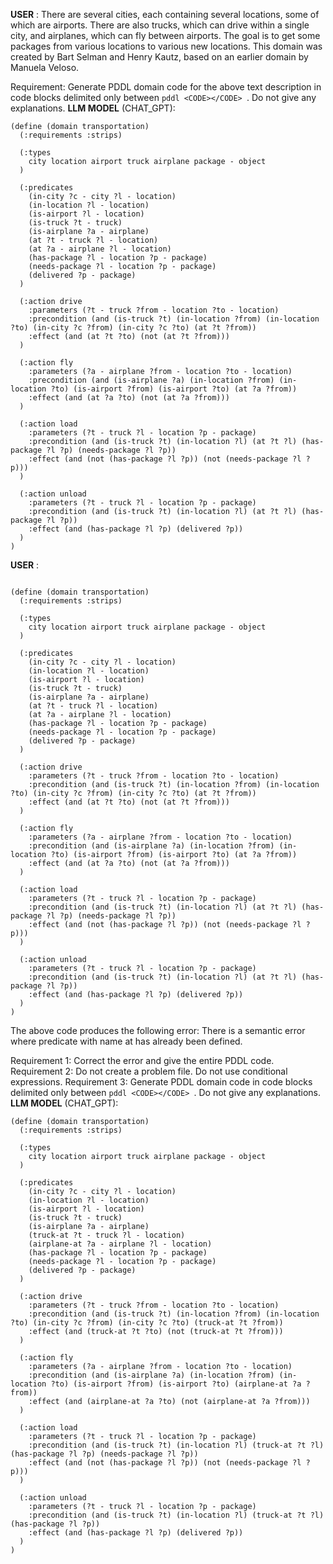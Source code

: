 **USER** :
There are several cities, each containing several locations, some of which are airports. There are also trucks, which can drive within a single city, and airplanes, which can fly between airports. The goal is to get some packages from various locations to various new locations. This domain was created by Bart Selman and Henry Kautz, based on an earlier domain by Manuela Veloso.
 
 Requirement: Generate PDDL domain code for the above text description in code blocks delimited only between ```pddl <CODE></CODE> ```. Do not give any explanations.
**LLM MODEL** (CHAT_GPT):
```pddl
(define (domain transportation)
  (:requirements :strips)
  
  (:types
    city location airport truck airplane package - object
  )
  
  (:predicates
    (in-city ?c - city ?l - location)
    (in-location ?l - location)
    (is-airport ?l - location)
    (is-truck ?t - truck)
    (is-airplane ?a - airplane)
    (at ?t - truck ?l - location)
    (at ?a - airplane ?l - location)
    (has-package ?l - location ?p - package)
    (needs-package ?l - location ?p - package)
    (delivered ?p - package)
  )

  (:action drive
    :parameters (?t - truck ?from - location ?to - location)
    :precondition (and (is-truck ?t) (in-location ?from) (in-location ?to) (in-city ?c ?from) (in-city ?c ?to) (at ?t ?from))
    :effect (and (at ?t ?to) (not (at ?t ?from)))
  )

  (:action fly
    :parameters (?a - airplane ?from - location ?to - location)
    :precondition (and (is-airplane ?a) (in-location ?from) (in-location ?to) (is-airport ?from) (is-airport ?to) (at ?a ?from))
    :effect (and (at ?a ?to) (not (at ?a ?from)))
  )

  (:action load
    :parameters (?t - truck ?l - location ?p - package)
    :precondition (and (is-truck ?t) (in-location ?l) (at ?t ?l) (has-package ?l ?p) (needs-package ?l ?p))
    :effect (and (not (has-package ?l ?p)) (not (needs-package ?l ?p)))
  )

  (:action unload
    :parameters (?t - truck ?l - location ?p - package)
    :precondition (and (is-truck ?t) (in-location ?l) (at ?t ?l) (has-package ?l ?p))
    :effect (and (has-package ?l ?p) (delivered ?p))
  )
)

```
**USER** :
```pddl

(define (domain transportation)
  (:requirements :strips)
  
  (:types
    city location airport truck airplane package - object
  )
  
  (:predicates
    (in-city ?c - city ?l - location)
    (in-location ?l - location)
    (is-airport ?l - location)
    (is-truck ?t - truck)
    (is-airplane ?a - airplane)
    (at ?t - truck ?l - location)
    (at ?a - airplane ?l - location)
    (has-package ?l - location ?p - package)
    (needs-package ?l - location ?p - package)
    (delivered ?p - package)
  )

  (:action drive
    :parameters (?t - truck ?from - location ?to - location)
    :precondition (and (is-truck ?t) (in-location ?from) (in-location ?to) (in-city ?c ?from) (in-city ?c ?to) (at ?t ?from))
    :effect (and (at ?t ?to) (not (at ?t ?from)))
  )

  (:action fly
    :parameters (?a - airplane ?from - location ?to - location)
    :precondition (and (is-airplane ?a) (in-location ?from) (in-location ?to) (is-airport ?from) (is-airport ?to) (at ?a ?from))
    :effect (and (at ?a ?to) (not (at ?a ?from)))
  )

  (:action load
    :parameters (?t - truck ?l - location ?p - package)
    :precondition (and (is-truck ?t) (in-location ?l) (at ?t ?l) (has-package ?l ?p) (needs-package ?l ?p))
    :effect (and (not (has-package ?l ?p)) (not (needs-package ?l ?p)))
  )

  (:action unload
    :parameters (?t - truck ?l - location ?p - package)
    :precondition (and (is-truck ?t) (in-location ?l) (at ?t ?l) (has-package ?l ?p))
    :effect (and (has-package ?l ?p) (delivered ?p))
  )
)

```
 The above code produces the following error: There is a semantic error where predicate with name at has already been defined.

 Requirement 1: Correct the error and give the entire PDDL code. 
 Requirement 2: Do not create a problem file. Do not use conditional expressions. 
 Requirement 3: Generate PDDL domain code in code blocks delimited only between ```pddl <CODE></CODE> ```. Do not give any explanations.
**LLM MODEL** (CHAT_GPT):
```pddl
(define (domain transportation)
  (:requirements :strips)
  
  (:types
    city location airport truck airplane package - object
  )
  
  (:predicates
    (in-city ?c - city ?l - location)
    (in-location ?l - location)
    (is-airport ?l - location)
    (is-truck ?t - truck)
    (is-airplane ?a - airplane)
    (truck-at ?t - truck ?l - location)
    (airplane-at ?a - airplane ?l - location)
    (has-package ?l - location ?p - package)
    (needs-package ?l - location ?p - package)
    (delivered ?p - package)
  )

  (:action drive
    :parameters (?t - truck ?from - location ?to - location)
    :precondition (and (is-truck ?t) (in-location ?from) (in-location ?to) (in-city ?c ?from) (in-city ?c ?to) (truck-at ?t ?from))
    :effect (and (truck-at ?t ?to) (not (truck-at ?t ?from)))
  )

  (:action fly
    :parameters (?a - airplane ?from - location ?to - location)
    :precondition (and (is-airplane ?a) (in-location ?from) (in-location ?to) (is-airport ?from) (is-airport ?to) (airplane-at ?a ?from))
    :effect (and (airplane-at ?a ?to) (not (airplane-at ?a ?from)))
  )

  (:action load
    :parameters (?t - truck ?l - location ?p - package)
    :precondition (and (is-truck ?t) (in-location ?l) (truck-at ?t ?l) (has-package ?l ?p) (needs-package ?l ?p))
    :effect (and (not (has-package ?l ?p)) (not (needs-package ?l ?p)))
  )

  (:action unload
    :parameters (?t - truck ?l - location ?p - package)
    :precondition (and (is-truck ?t) (in-location ?l) (truck-at ?t ?l) (has-package ?l ?p))
    :effect (and (has-package ?l ?p) (delivered ?p))
  )
)

```